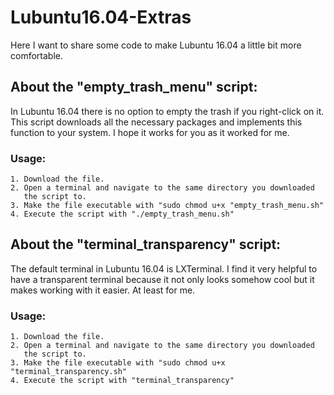 # Lubuntu16.04-Extras
Here I want to share some code to make Lubuntu 16.04 a little bit more comfortable.

## About the "empty_trash_menu" script:

  In Lubuntu 16.04 there is no option to empty the trash if you right-click on it.
  This script downloads all the necessary packages and implements this function to your system.
  I hope it works for you as it worked for me.

  ### Usage:
    1. Download the file.
    2. Open a terminal and navigate to the same directory you downloaded
       the script to.
    3. Make the file executable with "sudo chmod u+x "empty_trash_menu.sh"
    4. Execute the script with "./empty_trash_menu.sh"


## About the "terminal_transparency" script:

  The default terminal in Lubuntu 16.04 is LXTerminal. I find it very helpful to have
  a transparent terminal because it not only looks somehow cool but it makes working
  with it easier. At least for me.

  ### Usage:
    1. Download the file.
    2. Open a terminal and navigate to the same directory you downloaded
       the script to.
    3. Make the file executable with "sudo chmod u+x "terminal_transparency.sh"
    4. Execute the script with "terminal_transparency"
